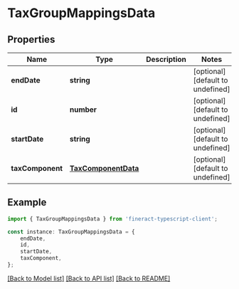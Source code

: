 # TaxGroupMappingsData


## Properties

Name | Type | Description | Notes
------------ | ------------- | ------------- | -------------
**endDate** | **string** |  | [optional] [default to undefined]
**id** | **number** |  | [optional] [default to undefined]
**startDate** | **string** |  | [optional] [default to undefined]
**taxComponent** | [**TaxComponentData**](TaxComponentData.md) |  | [optional] [default to undefined]

## Example

```typescript
import { TaxGroupMappingsData } from 'fineract-typescript-client';

const instance: TaxGroupMappingsData = {
    endDate,
    id,
    startDate,
    taxComponent,
};
```

[[Back to Model list]](../README.md#documentation-for-models) [[Back to API list]](../README.md#documentation-for-api-endpoints) [[Back to README]](../README.md)
